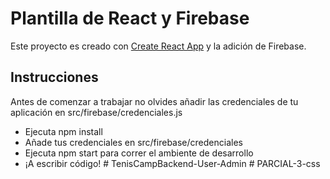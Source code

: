 # Plantilla de React y Firebase

Este proyecto es creado con [Create React App](https://github.com/facebook/create-react-app) y la adición de Firebase.

## Instrucciones

Antes de comenzar a trabajar no olvides añadir las credenciales de tu aplicación en src/firebase/credenciales.js

- Ejecuta npm install
- Añade tus credenciales en src/firebase/credenciales
- Ejecuta npm start para correr el ambiente de desarrollo
- ¡A escribir código!
#   T e n i s C a m p B a c k e n d - U s e r - A d m i n  
 #   P A R C I A L - 3 - c s s  
 